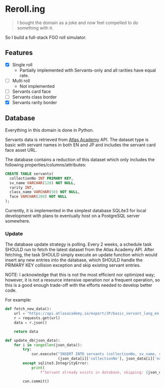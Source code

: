 # Reroll.ing

> I bought the domain as a joke and now feel compelled to do something with it.

So I build a full-stack FGO roll simulator.

## Features

- [x] Single roll
  - Partially implemented with Servants-only and all rarities have equal rate.
- [ ] Multi roll
  - Not implemented
- [ ] Servants card face
- [ ] Servants class border
- [x] Servants rarity border

## Database

Everything in this domain is done in Python.

Servants data is retrieved from [Atlas Academy](https://atlasacademy.io) API. The dataset type is basic with servant names in both EN and JP and includes the servant card face asset URL.

The database contains a reduction of this dataset which only includes the following properties/columns/attributes:

```sql
CREATE TABLE servants(
  collectionNo INT PRIMARY KEY,
  sv_name VARCHAR(128) NOT NULL,
  rarity INT,
  class_name VARCHAR(50) NOT NULL,
  face VARCHAR(200) NOT NULL
);
```

Currently, it is implemented in the simplest database SQLite3 for local development with plans to eventually host on a PostgreSQL server somewhere.

### Update

The database update strategy is polling. Every 2 weeks, a schedule task SHOULD run to fetch the latest dataset from the Atlas Academy API. After fetching, the task SHOULD simply execute an update function which would insert any new entries into the database, which SHOULD handle the PRIMARY KEY collision exception and skip existing servant entries.

NOTE: I acknowledge that this is not the most efficient nor optimized way; however, it is not a resource intensive operation nor a frequent operation, so this is a good enough trade-off with the efforts needed to develop better code.

For example:

```python
def fetch_new_data():
    url = "https://api.atlasacademy.io/export/JP/basic_servant_lang_en.json"
    r = requests.get(url)
    data = r.json()

    return data

def update_db(json_data):
    for i in range(len(json_data)):
        try:
            cur.execute("INSERT INTO servants (collectionNo, sv_name, rarity, class_name, face) VALUES (?, ?, ?, ?, ?)",
                        (json_data[i]['collectionNo'], json_data[i]['name'], json_data[i]['rarity'], json_data[i]['className'], json_data[i]['face']))
        except sqlite3.IntegrityError:
            print(
                f"Servant already exists in database, skipping: {json_data[i]['collectionNo']} - \"{json_data[i]['name']}\"")

        con.commit()
```
